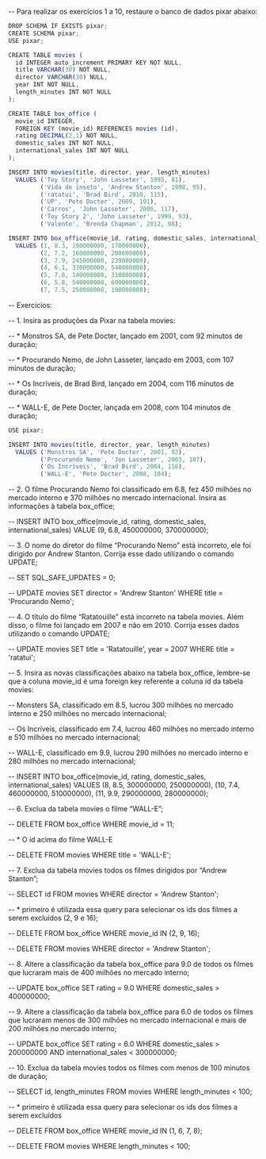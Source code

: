 -- Para realizar os exercícios 1 a 10, restaure o banco de dados pixar abaixo:
```js
DROP SCHEMA IF EXISTS pixar;
CREATE SCHEMA pixar;
USE pixar;

CREATE TABLE movies (
  id INTEGER auto_increment PRIMARY KEY NOT NULL,
  title VARCHAR(30) NOT NULL,
  director VARCHAR(30) NULL,
  year INT NOT NULL,
  length_minutes INT NOT NULL
);

CREATE TABLE box_office (
  movie_id INTEGER,
  FOREIGN KEY (movie_id) REFERENCES movies (id),
  rating DECIMAL(2,1) NOT NULL,
  domestic_sales INT NOT NULL,
  international_sales INT NOT NULL
);

INSERT INTO movies(title, director, year, length_minutes)
  VALUES ('Toy Story', 'John Lasseter', 1995, 81),
         ('Vida de inseto', 'Andrew Stanton', 1998, 95),
         ('ratatui', 'Brad Bird', 2010, 115),
         ('UP', 'Pete Docter', 2009, 101),
         ('Carros', 'John Lasseter', 2006, 117),
         ('Toy Story 2', 'John Lasseter', 1999, 93),
         ('Valente', 'Brenda Chapman', 2012, 98);

INSERT INTO box_office(movie_id, rating, domestic_sales, international_sales)
  VALUES (1, 8.3, 190000000, 170000000),
         (2, 7.2, 160000000, 200600000),
         (3, 7.9, 245000000, 239000000),
         (4, 6.1, 330000000, 540000000),
         (5, 7.8, 140000000, 310000000),
         (6, 5.8, 540000000, 600000000),
         (7, 7.5, 250000000, 190000000);
```
-- Exercicios:

-- 1. Insira as produções da Pixar na tabela movies:

-- * Monstros SA, de Pete Docter, lançado em 2001, com 92 minutos de duração;

-- * Procurando Nemo, de John Lasseter, lançado em 2003, com 107 minutos de duração;

-- * Os Incríveis, de Brad Bird, lançado em 2004, com 116 minutos de duração;

-- * WALL-E, de Pete Docter, lançada em 2008, com 104 minutos de duração;
```js
USE pixar;

INSERT INTO movies(title, director, year, length_minutes)
  VALUES ('Monstros SA', 'Pete Docter', 2001, 92),
         ('Procurando Nemo', 'Jon Lasseter', 2003, 107),
         ('Os Incríveis', 'Brad Bird', 2004, 116),
         ('WALL-E', 'Pete Docter', 2008, 104);
```

-- 2. O filme Procurando Nemo foi classificado em 6.8, fez 450 milhões no mercado interno e 370 milhões no mercado internacional. Insira as informações à tabela box_office;

-- INSERT INTO box_office(movie_id, rating, domestic_sales, international_sales)
  VALUE (9, 6.8, 450000000, 370000000);


-- 3. O nome do diretor do filme “Procurando Nemo” está incorreto, ele foi dirigido por Andrew Stanton. Corrija esse dado utilizando o comando UPDATE;

-- SET SQL_SAFE_UPDATES = 0;

-- UPDATE movies
SET director = 'Andrew Stanton'
WHERE title = 'Procurando Nemo';


-- 4. O título do filme “Ratatouille” está incorreto na tabela movies. Além disso, o filme foi lançado em 2007 e não em 2010. Corrija esses dados utilizando o comando UPDATE;

-- UPDATE movies
SET title = 'Ratatouille', year = 2007
WHERE title = 'ratatui';


-- 5. Insira as novas classificações abaixo na tabela box_office, lembre-se que a coluna movie_id é uma foreign key referente a coluna id da tabela movies:

-- Monsters SA, classificado em 8.5, lucrou 300 milhões no mercado interno e 250 milhões no mercado internacional;

-- Os Incríveis, classificado em 7.4, lucrou 460 milhões no mercado interno e 510 milhões no mercado internacional;

-- WALL-E, classificado em 9.9, lucrou 290 milhões no mercado interno e 280 milhões no mercado internacional;

-- INSERT INTO box_office(movie_id, rating, domestic_sales, international_sales)
  VALUES (8, 8.5, 300000000, 250000000),
         (10, 7.4, 460000000, 510000000),
         (11, 9.9, 290000000, 280000000);


-- 6. Exclua da tabela movies o filme “WALL-E”;

-- DELETE FROM box_office 
WHERE movie_id = 11; 

-- * O id acima do filme WALL-E

-- DELETE FROM movies 
WHERE title = 'WALL-E';


-- 7. Exclua da tabela movies todos os filmes dirigidos por “Andrew Stanton”;

-- SELECT id FROM movies 
WHERE director = 'Andrew Stanton';

-- * primeiro é utilizada essa query para selecionar os ids dos filmes a serem excluídos (2, 9 e 16);

-- DELETE FROM box_office 
WHERE movie_id IN (2, 9, 16);

-- DELETE FROM movies 
WHERE director = 'Andrew Stanton';


-- 8. Altere a classificação da tabela box_office para 9.0 de todos os filmes que lucraram mais de 400 milhões no mercado interno;

-- UPDATE box_office
SET rating = 9.0
WHERE domestic_sales > 400000000;


-- 9. Altere a classificação da tabela box_office para 6.0 de todos os filmes que lucraram menos de 300 milhões no mercado internacional e mais de 200 milhões no mercado interno;

-- UPDATE box_office
SET rating = 6.0
WHERE domestic_sales > 200000000 AND international_sales < 300000000;


-- 10. Exclua da tabela movies todos os filmes com menos de 100 minutos de duração;

-- SELECT id, length_minutes FROM movies
WHERE length_minutes < 100;

-- * primeiro é utilizada essa query para selecionar os ids dos filmes a serem excluídos

-- DELETE FROM box_office
WHERE movie_id IN (1, 6, 7, 8);

-- DELETE FROM movies
WHERE length_minutes < 100;